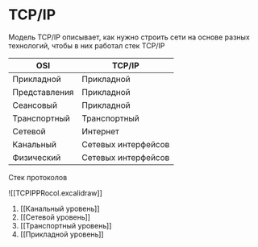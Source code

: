 # TCP/IP
Модель TCP/IP описывает, как нужно строить сети на основе разных технологий, чтобы в них работал стек TCP/IP

| OSI           | TCP/IP              |
| ------------- | ------------------- |
| Прикладной    | Прикладной          |
| Представления | Прикладной          |
| Сеансовый     | Прикладной          |
| Транспортный  | Транспортный        |
| Сетевой       | Интернет            |
| Канальный     | Сетевых интерфейсов |
| Физический    | Сетевых интерфейсов |

Стек протоколов

![[TCPIPPRocol.excalidraw]]

1. [[Канальный уровень]]
2. [[Сетевой уровень]]
3. [[Транспортный уровень]]
4. [[Прикладной уровень]]